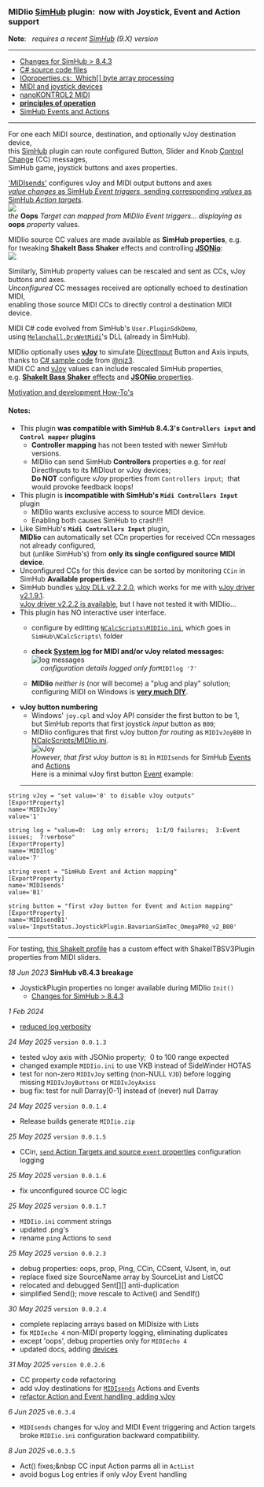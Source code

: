 ### MIDIio [SimHub](https://www.simhubdash.com/) plugin:&nbsp; now with Joystick, Event and Action support

**Note**: &nbsp;  *requires a recent [SimHub](https://www.simhubdash.com/download-2/) (9.X) version*  

---
- [Changes for SimHub > 8.4.3](docs/provoked.md)  
- [C# source code files](docs/source.md)  
- [IOproperties.cs:&nbsp; Which[] byte array processing](docs/Which.md)  
- [MIDI and joystick devices](docs/devices.md)  
- [nanoKONTROL2 MIDI](docs/nanoKONTROL2_MIDIimp.txt)  
- [**principles of operation**](docs/principles.md)  
- [SimHub Events and Actions](docs/sends.md)  
---
For one each MIDI source, destination, and optionally vJoy destination device,  
 this [SimHub](https://github.com/SHWotever/SimHub) plugin can route configured Button, Slider and Knob
 [Control Change](https://www.midi.org/specifications-old/item/table-3-control-change-messages-data-bytes-2) (CC) messages,  
 SimHub game, joystick buttons and axes properties.  

['MIDIsends'](docs/source.md#midisends) configures vJoy and MIDI output buttons and axes  
[*value changes* as SimHub *Event triggers*, sending corresponding *values* as SimHub *Action targets*](docs/send.md).  
![](docs/EventPicker.png)  
*the* **Oops** *Target can mapped from MIDIio Event triggers... displaying as* **oops** *property* values.

MIDIio source CC values are made available as **SimHub properties**, e.g.  
for tweaking **ShakeIt Bass Shaker** effects and controlling [**JSONio**](https://github.com/blekenbleu/JSONio):  
![](docs/properties.png)  

Similarly, SimHub property values can be rescaled and sent as CCs, vJoy buttons and axes.  
*Unconfigured* CC messages received are optionally echoed to destination MIDI,  
enabling those source MIDI CCs to directly control a destination MIDI device.

MIDI C# code evolved from SimHub's `User.PluginSdkDemo`,  
using [`Melanchall.DryWetMidi`](https://github.com/melanchall/drywetmidi)'s DLL (already in SimHub).  

MIDIio optionally uses [**vJoy**](https://github.com/shauleiz/vJoy) to simulate [DirectInput](https://blekenbleu.github.io/Windows/HID/) Button and Axis inputs,  
thanks to [C# sample code](https://github.com/blekenbleu/vJoySDK) from [@njz3](https://github.com/njz3/vJoy).  
MIDI CC and [vJoy](https://blekenbleu.github.io/Windows/HID/vJoy/) values can include rescaled SimHub properties,  
 e.g. [**ShakeIt Bass Shaker** effects](https://github.com/SHWotever/SimHub/wiki/ShakeIt-V3-Effects-configuration)
and [**JSONio** properties](https://github.com/blekenbleu/JSONio).

[Motivation and development How-To's](https://blekenbleu.github.io/MIDI/plugin/)  

#### Notes:
- This plugin **was compatible with SimHub 8.4.3's `Controllers input` and `Control mapper` plugins**  
  - **Controller mapping** has not been tested with newer SimHub versions.
  - MIDIio can send SimHub **Controllers** properties e.g. for *real* DirectInputs to its MIDIout or vJoy devices;  
    **Do NOT** configure *vJoy* properties from `Controllers input`;&nbsp; that would provoke feedback loops!  
- This plugin is **incompatible with SimHub's `Midi Controllers Input`** plugin  
	- MIDIio wants exclusive access to source MIDI device.
    - Enabling both causes SimHub to crash!!!   
- Like SimHub's **`Midi Controllers Input`** plugin,  
  **MIDIio** can automatically set CCn properties  for received CCn messages not already configured,  
  but (unlike SimHub's) from **only its single configured source MIDI device**.  
- Unconfigured CCs for this device can be sorted by monitoring `CCin` in SimHub **Available properties**.
- SimHub bundles [vJoy DLL v2.2.2.0](https://blekenbleu.github.io/Windows/HID/vJoy/), which works for me with [vJoy driver v2.1.9.1](https://sourceforge.net/projects/vjoystick/).  
    [vJoy driver v2.2.2 is available](https://github.com/BrunnerInnovation/vJoy/releases), but I have not tested it with MIDIio...  
- This plugin has NO interactive user interface.
    - configure by editting [`NCalcScripts\MIDIio.ini`](blob/main/NCalcScripts/MIDIio.ini), which goes in `SimHub\NCalcScripts\` folder 
    - **check [System log](docs/SimHub.txt) for MIDI and/or vJoy related messages:**  
      ![log messages](docs/log.png)  
	&emsp;	*configuration details logged only for*`MIDIlog '7'`    

    - **MIDIio** *neither is* (nor will become) a "plug and play" solution;  
      configuring MIDI on Windows is [**very much DIY**](https://www.racedepartment.com/threads/simhub-plugin-s-for-output-to-midi-and-vjoy.210079/).  
- **vJoy button numbering**  
    - Windows' `joy.cpl` and vJoy API consider the first button to be 1,  
      but SimHub reports that first joystick *input* button as `B00`;  
    - MIDIio configures that first vJoy button *for routing* as `MIDIvJoyB00` in [NCalcScripts/MIDIio.ini](NCalcScripts/MIDIio.ini).  
      ![vJoy](docs/vJoyB.png)  
	  *However, that first vJoy button* is `B1` in `MIDIsends` for SimHub [Events](https://github.com/SHWotever/SimHub/wiki/NCalc-scripting#exporting-event-trigger--exportevent)
      and [Actions](https://store.lsr.gg/pages/help-simhub-actions)  
	Here is a minimal vJoy first button [Event](docs/source.md#midisends) example:
    ---
```
string vJoy = "set value='0' to disable vJoy outputs"
[ExportProperty]
name='MIDIvJoy'
value='1'

string log = "value=0:  Log only errors;  1:I/O failures;  3:Event issues;  7:verbose"
[ExportProperty]
name='MIDIlog'
value='7'

string event = "SimHub Event and Action mapping"
[ExportProperty]
name='MIDIsends'
value='B1'

string button = "first vJoy button for Event and Action mapping"
[ExportProperty]
name='MIDIsendB1'
value='InputStatus.JoystickPlugin.BavarianSimTec_OmegaPRO_v2_B00'
```
   ---

For testing, [this ShakeIt profile](https://github.com/blekenbleu/SimHub-profiles/blob/main/Any%20Game%20-%20MIDIio_proxyLS.siprofile)
 has a custom effect with ShakeITBSV3Plugin properties from MIDI sliders.

*18 Jun 2023*  **SimHub v8.4.3 breakage**
- JoystickPlugin properties no longer available during MIDIio `Init()`
	- [Changes for SimHub > 8.4.3](docs/provoked.md)  

*1 Feb 2024*  
- [reduced log verbosity](docs/source.md#midilog)

*24 May 2025* `version 0.0.1.3`
- tested vJoy axis with JSONio property;&nbsp; 0 to 100 range expected  
- changed example `MIDIio.ini` to use VKB instead of SideWinder HOTAS  
- test for non-zero `MIDIvJoy` setting (non-NULL `VJD`) before logging missing `MIDIvJoyButtons` or `MIDIvJoyAxiss`  
- bug fix:  test for null Darray[0-1] instead of (never) null Darray

*24 May 2025* `version 0.0.1.4`
- Release builds generate `MIDIio.zip`

*25 May 2025* `version 0.0.1.5`  
- CCin, [`send` Action Targets and source `event` properties]((docs/sends.md)) configuration logging

*25 May 2025* `version 0.0.1.6`  
- fix unconfigured source CC logic

*25 May 2025* `version 0.0.1.7`
- `MIDIio.ini` comment strings
- updated .png's
- rename `ping` Actions to `send`

*25 May 2025* `version 0.0.2.3`
- debug properties: oops, prop, Ping, CCin, CCsent, VJsent, in, out
- replace fixed size SourceName array by SourceList and ListCC
- relocated and debugged Sent[][] anti-duplication
- simplified Send();  move rescale to Active() and SendIf()

*30 May 2025* `version 0.0.2.4`
- complete replacing arrays based on MIDIsize with Lists
- fix `MIDIecho 4` non-MIDI property logging, eliminating duplicates
- except 'oops', debug properties only for `MIDIecho 4`
- updated docs, adding [devices](docs/devices.md)

*31 May 2025* `version 0.0.2.6`
- CC property code refactoring  
- add vJoy destinations for [`MIDIsends`](docs/sends.md) Actions and Events  
- [refactor Action and Event handling, adding vJoy](docs/principles.md#midiio-events-and-actions)  

*6 Jun 2025* `v0.0.3.4`  
- `MIDIsends` changes for vJoy and MIDI Event triggering and Action targets  
   broke `MIDIio.ini` configuration backward compatibility.

*8 Jun 2025* `v0.0.3.5`
- Act() fixes;&nbsp CC input Action parms all in `ActList`  
- avoid bogus Log entries if only vJoy Event handling  
